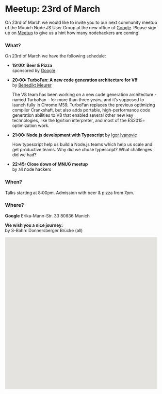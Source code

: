 # Meetup: 23rd of March

On 23rd of March we would like to invite you to our next community meetup of the Munich Node.JS User Group at the new office of [Google](http://www.google.de).
Please sign up on [Meetup](https://www.meetup.com/Munich-Node-js-User-Group/events/238446218/) to give us a hint how many nodehackers are coming!

### What?

On 23rd of March we have the following schedule:


*   **19:00: Beer & Pizza**  
    sponsored by [Google](http://www.google.de)
    
*   **20:00: TurboFan: A new code generation architecture for V8**  
    by [Benedikt Meurer](/speakers.html#benediktm)

    The V8 team has been working on a new code generation architecture - named
    TurboFan - for more than three years, and it’s supposed to launch fully in
    Chrome M59. TurboFan replaces the previous optimizing compiler Crankshaft, but
    also adds portable, high-performance code generation abilities to V8 that
    enabled several other new key technologies, like the Ignition interpreter, and
    most of the ES2015+ optimization work.
  

*   **21:00: Node.js development with Typescript**
    by [Igor Ivanovic](/speakers.html#igori)

    How typescript help us build a Node.js teams which help us scale and get
    productive teams. Why did we chose typescript? What challenges did we had?  
  
*   **22:45: Close down of MNUG meetup**  
    by all node hackers
  
### When?
 
Talks starting at 8:00pm. Admission with beer & pizza from 7pm.
 
### Where?

**Google**
Erika-Mann-Str. 33
80636 Munich

**We wish you a nice journey:**  
by S-Bahn: Donnersberger Brücke (all)

<div id="map" class="map" data-locationtext="Google<br/>Erika-Mann-Str. 33<br/>80636 München" data-locationlatlng="48.1429092,11.5387586,17" style="width: 500px; height:500px; position: relative; background-color: rgb(229, 227, 223);">
</div>
